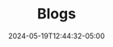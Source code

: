 ---
title: "Blogs"
date: 2024-05-19T12:44:32-05:00
draft: false
image: ''
description:
menus: "main"
---